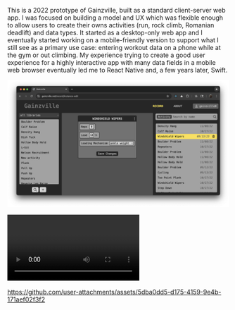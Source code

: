 This is a 2022 prototype of Gainzville, built as a standard client-server web app. I was focused on building a model and UX which was flexible enough to allow users to create their owns activities (run, rock climb, Romanian deadlift) and data types. It started as a desktop-only web app and I eventually started working on a mobile-friendly version to support what I still see as a primary use case: entering workout data on a phone while at the gym or out climbing. My experience trying to create a good user experience for a highly interactive app with many data fields in a mobile web browser eventually led me to React Native and, a few years later, Swift.

![Screenshot of viewing a record in the app](/images/viewing-record.png)

![Video of creating an "Effort" attribute](/images//create-effort-facet.MP4)

https://github.com/user-attachments/assets/5dba0dd5-d175-4159-9e4b-171aef02f3f2

